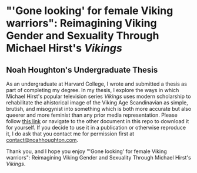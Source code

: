 # "'Gone looking' for female Viking warriors": Reimagining Viking Gender and Sexuality Through Michael Hirst's *Vikings*
## Noah Houghton's Undergraduate Thesis

As an undergraduate at Harvard College, I wrote and submitted a thesis as part of completing my degree. In my thesis, I explore the ways in which Michael Hirst's popular television series *Vikings* uses modern scholarship to rehabilitate the ahistorical image of the Viking Age Scandinavian as simple, brutish, and misogynist into something which is both more accurate but also queerer and more feminist than any prior media representation. Please follow <a href="/NOAH%20HOUGHTON%20THESIS%20FINAL%20DRAFT.pdf">this link</a> or navigate to the other document in this repo to download it for yourself. If you decide to use it in a publication or otherwise reproduce it, I do ask that you contact me for permission first at contact@noahhoughton.com. 

Thank you, and I hope you enjoy "'Gone looking' for female Viking warriors": Reimagining Viking Gender and Sexuality Through Michael Hirst's *Vikings*.
